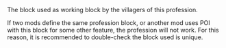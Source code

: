 The block used as working block by the villagers of this profession.

If two mods define the same profession block, or another mod uses POI with this block for
some other feature, the profession will not work. For this reason, it is recommended
to double-check the block used is unique.